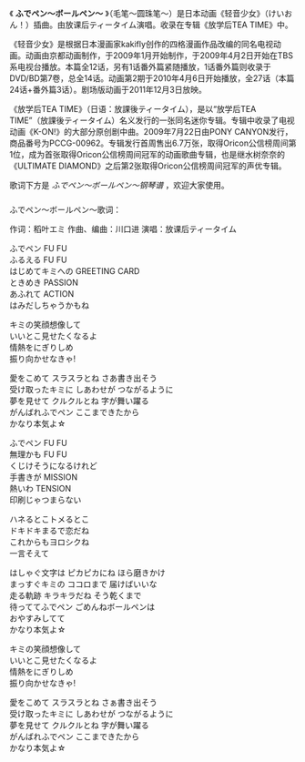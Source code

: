 

《 **ふでペン〜ボールペン〜** 》（毛笔～圆珠笔～）是日本动画《轻音少女》（けいおん！）插曲。由放课后ティータイム演唱。收录在专辑《放学后TEA
TIME》中。

《轻音少女》是根据日本漫画家kakifly创作的四格漫画作品改编的同名电视动画。动画由京都动画制作，于2009年1月开始制作，于2009年4月2日开始在TBS系电视台播放。本篇全12话，另有1话番外篇紧随播放，1话番外篇则收录于DVD/BD第7卷，总全14话。动画第2期于2010年4月6日开始播放，全27话（本篇24话+番外篇3话）。剧场版动画于2011年12月3日放映。

《放学后TEA TIME》（日语：放課後ティータイム），是以“放学后TEA
TIME”（放課後ティータイム）名义发行的一张同名迷你专辑。专辑中收录了电视动画《K-ON!》的大部分原创剧中曲。2009年7月22日由PONY
CANYON发行，商品番号为PCCG-00962。专辑发行首周售出6.7万张，取得Oricon公信榜周间第1位，成为首张取得Oricon公信榜周间冠军的动画歌曲专辑，也是继水树奈奈的《ULTIMATE
DIAMOND》之后第2张取得Oricon公信榜周间冠军的声优专辑。

歌词下方是 _ふでペン〜ボールペン〜钢琴谱_ ，欢迎大家使用。

###  
ふでペン〜ボールペン〜歌词：

作词：稻叶エミ 作曲、编曲：川口进 演唱：放课后ティータイム  
  
ふでペン FU FU  
ふるえる FU FU  
はじめてキミへの GREETING CARD  
ときめき PASSION  
あふれて ACTION  
はみだしちゃうかもね

キミの笑顔想像して  
いいとこ見せたくなるよ  
情熱をにぎりしめ  
振り向かせなきゃ!

愛をこめて スラスラとね さあ書き出そう  
受け取ったキミに しあわせが つながるように  
夢を見せて クルクルとね 字が舞い躍る  
がんばれふでペン ここまできたから  
かなり本気よ☆

ふでペン FU FU  
無理かも FU FU  
くじけそうになるけれど  
手書きが MISSION  
熱いわ TENSION  
印刷じゃつまらない

ハネるとこトメるとこ  
ドキドキまるで恋だね  
これからもヨロシクね  
一言そえて

はしゃぐ文字は ピカピカにね ほら磨きかけ  
まっすぐキミの ココロまで 届けばいいな  
走る軌跡 キラキラだね そう乾くまで  
待っててふでペン ごめんねボールペンは  
おやすみしてて  
かなり本気よ☆

キミの笑顔想像して  
いいとこ見せたくなるよ  
情熱をにぎりしめ  
振り向かせなきゃ!

愛をこめて スラスラとね さぁ書き出そう  
受け取ったキミに しあわせが つながるように  
夢を見せて クルクルとね 字が舞い躍る  
がんばれふでペン ここまできたから  
かなり本気よ☆

  


